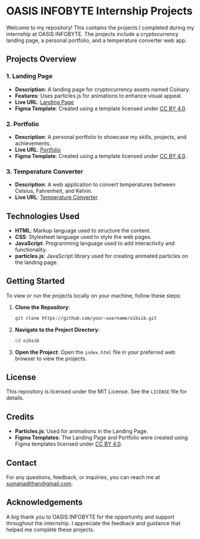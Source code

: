 # OASIS INFOBYTE Internship Projects

Welcome to my repository! This contains the projects I completed during my internship at OASIS INFOBYTE. The projects include a cryptocurrency landing page, a personal portfolio, and a temperature converter web app.

## Projects Overview

### 1. Landing Page

-   **Description**: A landing page for cryptocurrency assets named Coinary.
-   **Features**: Uses particles.js for animations to enhance visual appeal.
-   **Live URL**: [Landing Page](https://sumanadithan.github.io/OIBSIB/task-1/)
-   **Figma Template**: Created using a template licensed under [CC BY 4.0](https://www.figma.com/community/file/1252920958684035465/cryptocurrency-landing-page-dark-mode).

### 2. Portfolio

-   **Description**: A personal portfolio to showcase my skills, projects, and achievements.
-   **Live URL**: [Portfolio](https://sumanadithan.github.io/OIBSIB/task-2/)
-   **Figma Template**: Created using a template licensed under [CC BY 4.0](https://www.figma.com/community/file/1235714687171618110).

### 3. Temperature Converter

-   **Description**: A web application to convert temperatures between Celsius, Fahrenheit, and Kelvin.
-   **Live URL**: [Temperature Converter](https://sumanadithan.github.io/OIBSIB/task-3/)

## Technologies Used

-   **HTML**: Markup language used to structure the content.
-   **CSS**: Stylesheet language used to style the web pages.
-   **JavaScript**: Programming language used to add interactivity and functionality.
-   **particles.js**: JavaScript library used for creating animated particles on the landing page.

## Getting Started

To view or run the projects locally on your machine, follow these steps:

1. **Clone the Repository**:

    ```bash
    git clone https://github.com/your-username/oibsib.git
    ```

2. **Navigate to the Project Directory**:

    ```bash
    cd oibsib
    ```

3. **Open the Project**:
   Open the `index.html` file in your preferred web browser to view the projects.

## License

This repository is licensed under the MIT License. See the `LICENSE` file for details.

## Credits

-   **Particles.js**: Used for animations in the Landing Page.
-   **Figma Templates**: The Landing Page and Portfolio were created using Figma templates licensed under [CC BY 4.0](https://creativecommons.org/licenses/by/4.0/).

## Contact

For any questions, feedback, or inquiries, you can reach me at [sumanadithan@gmail.com](mailto:sumanadithan@gmail.com).

## Acknowledgements

A big thank you to OASIS INFOBYTE for the opportunity and support throughout the internship. I appreciate the feedback and guidance that helped me complete these projects.
